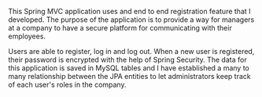This Spring MVC application uses and end to end registration feature that I developed. The purpose of the application is to provide a way 
for managers at a company to have a secure platform for communicating with their employees.

Users are able to register, log in and log out. When a new user is registered, their password is encrypted with the help of Spring Security. 
The data for this application is saved in MySQL tables and I have established a many to many relationship between the JPA entities to let 
administrators keep track of each user's roles in the company.
